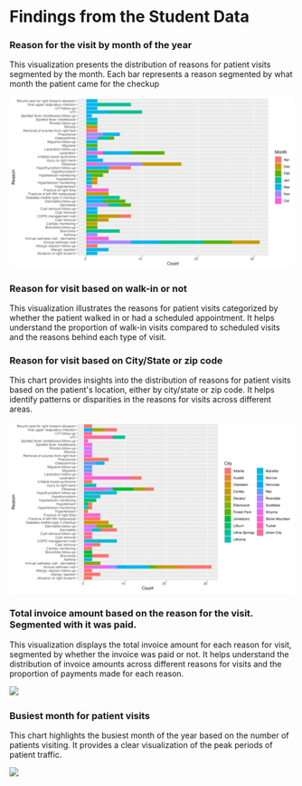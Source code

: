 # Findings from the Student Data 
### Reason for the visit by month of the year 
<p> This visualization presents the distribution of reasons for patient visits segmented by the month. Each bar represents a reason segmented by what month the patient came for the checkup </p>
<img src="Images/Reason for visit by Month.png" height = 250*1.5, width = 400*1.5>

### Reason for visit based on walk-in or not
<p> This visualization illustrates the reasons for patient visits categorized by whether the patient walked in or had a scheduled appointment. It helps understand the proportion of walk-in visits compared to scheduled visits and the reasons behind each type of visit.</p>


### Reason for visit based on City/State or zip code
<p> This chart provides insights into the distribution of reasons for patient visits based on the patient's location, either by city/state or zip code. It helps identify patterns or disparities in the reasons for visits across different areas.</p>
<img src="Images/Reason for visit by City.png" height = 250*1.5, width = 400*1.5>

### Total invoice amount based on the reason for the visit. Segmented with it was paid. 
<p> This visualization displays the total invoice amount for each reason for visit, segmented by whether the invoice was paid or not. It helps understand the distribution of invoice amounts across different reasons for visits and the proportion of payments made for each reason.</p>
<img src="Total Invoice.png" height = 250*1.5, width = 400*1.5>

### Busiest month for patient visits
<p> This chart highlights the busiest month of the year based on the number of patients visiting. It provides a clear visualization of the peak periods of patient traffic.</p>
<img src="Busiest_Month.png" height = 250*1.5, width = 400*1.5>
